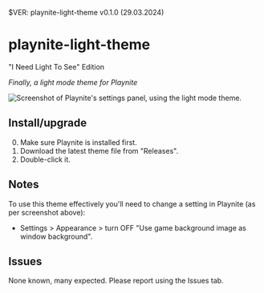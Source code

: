 $VER: playnite-light-theme v0.1.0 (29.03.2024)

# playnite-light-theme
"I Need Light To See" Edition

*Finally, a light mode theme for Playnite*

![Screenshot of Playnite's settings panel, using the light mode theme.](https://github.com/CalAlaera/playnite-light-theme/assets/59891537/b4e19928-afda-403e-9743-dc0e681395cc)


## Install/upgrade

0. Make sure Playnite is installed first.
1. Download the latest theme file from "Releases".
2. Double-click it.


## Notes

To use this theme effectively you'll need to change a setting in Playnite (as per screenshot above):
- Settings > Appearance > turn OFF "Use game background image as window background".


## Issues

None known, many expected. Please report using the Issues tab.
